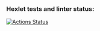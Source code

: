 ### Hexlet tests and linter status:
[![Actions Status](https://github.com/SashaTolkodubova/java-project-78/actions/workflows/hexlet-check.yml/badge.svg)](https://github.com/SashaTolkodubova/java-project-78/actions)
